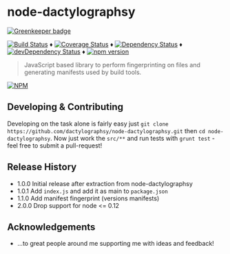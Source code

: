 # node-dactylographsy

[![Greenkeeper badge](https://badges.greenkeeper.io/dactylographsy/node-dactylographsy.svg)](https://greenkeeper.io/)

[![Build Status](https://travis-ci.org/dactylographsy/node-dactylographsy.svg?branch=master)](https://travis-ci.org/dactylographsy/node-dactylographsy) ♦️
[![Coverage Status](https://coveralls.io/repos/dactylographsy/node-dactylographsy/badge.svg?branch=master&service=github)](https://coveralls.io/github/dactylographsy/node-dactylographsy?branch=master) ♦️
[![Dependency Status](https://david-dm.org/tdeekens/node-dactylographsy.svg?style=flat)](https://david-dm.org/dactylographsy/node-dactylographsy) ♦️
[![devDependency Status](https://david-dm.org/dactylographsy/node-dactylographsy/dev-status.svg)](https://david-dm.org/dactylographsy/node-dactylographsy#info=devDependencies) ♦️
[![npm version](https://badge.fury.io/js/node-dactylographsy.svg)](http://badge.fury.io/js/node-dactylographsy)

> JavaScript based library to perform fingerprinting on files and generating manifests used by build tools.

[![NPM](https://nodei.co/npm/node-dactylographsy.png)](https://nodei.co/npm/node-dactylographsy/)

## Developing & Contributing

Developing on the task alone is fairly easy just `git clone https://github.com/dactylographsy/node-dactylographsy.git` then `cd node-dactylographsy`.  Now just work the `src/**` and run tests with `grunt test` - feel free to submit a pull-request!

## Release History

- 1.0.0 Initial release after extraction from node-dactylographsy
- 1.0.1 Add `index.js` and add it as main to `package.json`
- 1.1.0 Add manifest fingerprint (versions manifests)
- 2.0.0 Drop support for node <= 0.12

## Acknowledgements

- ...to great people around me supporting me with ideas and feedback!
